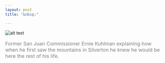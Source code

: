 ```yaml
---
layout: post
title: "&nbsp;"

---
```

![alt text](https://jonkalev.s3.us-west-2.amazonaws.com/20230221_Ernie-Kuhlman.jpg)
<p style="color: grey; font-size: 16px;">Former San Juan Commissioner Ernie Kuhlman explaining how when he first saw the mountains in Silverton he knew he would be here the rest of his life.</p>


